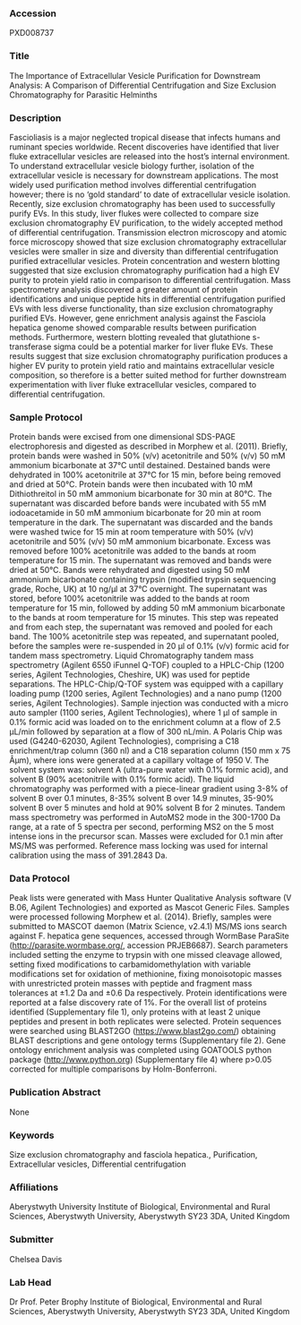 ### Accession
PXD008737

### Title
The Importance of Extracellular Vesicle Purification for Downstream Analysis: A Comparison of Differential Centrifugation and Size Exclusion Chromatography for Parasitic Helminths

### Description
Fascioliasis is a major neglected tropical disease that infects humans and ruminant species worldwide. Recent discoveries have identified that liver fluke extracellular vesicles are released into the host’s internal environment. To understand extracellular vesicle biology further, isolation of the extracellular vesicle is necessary for downstream applications. The most widely used purification method involves differential centrifugation however; there is no ‘gold standard’ to date of extracellular vesicle isolation.  Recently, size exclusion chromatography has been used to successfully purify EVs. In this study, liver flukes were collected to compare size exclusion chromatography EV purification, to the widely accepted method of differential centrifugation. Transmission electron microscopy and atomic force microscopy showed that size exclusion chromatography extracellular vesicles were smaller in size and diversity than differential centrifugation purified extracellular vesicles. Protein concentration and western blotting suggested that size exclusion chromatography purification had a high EV purity to protein yield ratio in comparison to differential centrifugation. Mass spectrometry analysis discovered a greater amount of protein identifications and unique peptide hits in differential centrifugation purified EVs with less diverse functionality, than size exclusion chromatography purified EVs. However, gene enrichment analysis against the Fasciola hepatica genome showed comparable results between purification methods. Furthermore, western blotting revealed that glutathione s-transferase sigma could be a potential marker for liver fluke EVs. These results suggest that size exclusion chromatography purification produces a higher EV purity to protein yield ratio and maintains extracellular vesicle composition, so therefore is a better suited method for further downstream experimentation with liver fluke extracellular vesicles, compared to differential centrifugation.

### Sample Protocol
Protein bands were excised from one dimensional SDS-PAGE electrophoresis and digested as described in Morphew et al. (2011). Briefly, protein bands were washed in 50% (v/v) acetonitrile and 50% (v/v) 50 mM ammonium bicarbonate at 37°C until destained. Destained bands were dehydrated in 100% acetonitrile at 37°C for 15 min, before being removed and dried at 50°C. Protein bands were then incubated with 10 mM Dithiothreitol in 50 mM ammonium bicarbonate for 30 min at 80°C. The supernatant was discarded before bands were incubated with 55 mM iodoacetamide in 50 mM ammonium bicarbonate for 20 min at room temperature in the dark. The supernatant was discarded and the bands were washed twice for 15 min at room temperature with 50% (v/v) acetonitrile and 50% (v/v) 50 mM ammonium bicarbonate. Excess was removed before 100% acetonitrile was added to the bands at room temperature for 15 min. The supernatant was removed and bands were dried at 50°C. Bands were rehydrated and digested using 50 mM ammonium bicarbonate containing trypsin (modified trypsin sequencing grade, Roche, UK) at 10 ng/µl at 37°C overnight. The supernatant was stored, before 100% acetonitrile was added to the bands at room temperature for 15 min, followed by adding 50 mM ammonium bicarbonate to the bands at room temperature for 15 minutes. This step was repeated and from each step, the supernatant was removed and pooled for each band.  The 100% acetonitrile step was repeated, and supernatant pooled, before the samples were re-suspended in 20 µl of 0.1% (v/v) formic acid for tandem mass spectrometry. Liquid Chromatography tandem mass spectrometry (Agilent 6550 iFunnel Q-TOF) coupled to a HPLC-Chip (1200 series, Agilent Technologies, Cheshire, UK) was used for peptide separations. The HPLC-Chip/Q-TOF system was equipped with a capillary loading pump (1200 series, Agilent Technologies) and a nano pump (1200 series, Agilent Technologies).  Sample injection was conducted with a micro auto sampler (1100 series, Agilent Technologies), where 1 µl of sample in 0.1% formic acid was loaded on to the enrichment column at a flow of 2.5 µL/min followed by separation at a flow of 300 nL/min.  A Polaris Chip was used (G4240-62030, Agilent Technologies), comprising a C18 enrichment/trap column (360 nl) and a C18 separation column (150 mm x 75 Âµm), where ions were generated at a capillary voltage of 1950 V. The solvent system was: solvent A (ultra-pure water with 0.1% formic acid), and solvent B (90% acetonitrile with 0.1% formic acid). The liquid chromatography was performed with a piece-linear gradient using 3-8% of solvent B over 0.1 minutes, 8-35% solvent B over 14.9 minutes, 35-90% solvent B over 5 minutes and hold at 90% solvent B for 2 minutes. Tandem mass spectrometry was performed in AutoMS2 mode in the 300-1700 Da range, at a rate of 5 spectra per second, performing MS2 on the 5 most intense ions in the precursor scan. Masses were excluded for 0.1 min after MS/MS was performed. Reference mass locking was used for internal calibration using the mass of 391.2843 Da.

### Data Protocol
Peak lists were generated with Mass Hunter Qualitative Analysis software (V B.06, Agilent Technologies) and exported as Mascot Generic Files. Samples were processed following Morphew et al. (2014). Briefly, samples were submitted to MASCOT daemon (Matrix Science, v2.4.1) MS/MS ions search against F. hepatica gene sequences, accessed through WormBase ParaSite (http://parasite.wormbase.org/, accession PRJEB6687). Search parameters included setting the enzyme to trypsin with one missed cleavage allowed, setting fixed modifications to carbamidomethylation with variable modifications set for oxidation of methionine, fixing monoisotopic masses with unrestricted protein masses with peptide and fragment mass tolerances at ±1.2 Da and ±0.6 Da respectively. Protein identifications were reported at a false discovery rate of 1%. For the overall list of proteins identified (Supplementary file 1), only proteins with at least 2 unique peptides and present in both replicates were selected. Protein sequences were searched using BLAST2GO (https://www.blast2go.com/) obtaining BLAST descriptions and gene ontology terms (Supplementary file 2). Gene ontology enrichment analysis was completed using GOATOOLS python package (http://www.python.org) (Supplementary file 4) where p>0.05 corrected for multiple comparisons by Holm-Bonferroni.

### Publication Abstract
None

### Keywords
Size exclusion chromatography and fasciola hepatica., Purification, Extracellular vesicles, Differential centrifugation

### Affiliations
Aberystwyth University
Institute of Biological, Environmental and Rural Sciences, Aberystwyth University,  Aberystwyth SY23 3DA,  United Kingdom

### Submitter
Chelsea Davis

### Lab Head
Dr Prof. Peter Brophy
Institute of Biological, Environmental and Rural Sciences, Aberystwyth University,  Aberystwyth SY23 3DA,  United Kingdom


